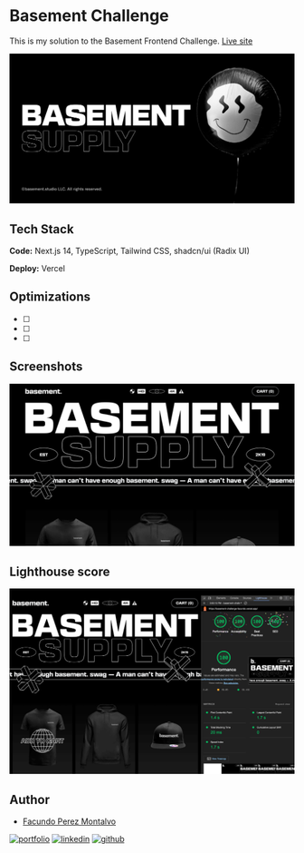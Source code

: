 # Basement Challenge

This is my solution to the Basement Frontend Challenge. [Live site](http://basement-challenge.vercel.app)

![og](./src/app/opengraph-image.png)

## Tech Stack

**Code:** Next.js 14, TypeScript, Tailwind CSS, shadcn/ui (Radix UI)

**Deploy:** Vercel

## Optimizations

- [ ]
- [ ]
- [ ]

## Screenshots

![App Screenshot](./public/screenshot.png)

## Lighthouse score

![Lighthouse score](./public/lighthouse.png)

## Author

- [Facundo Perez Montalvo](https://facuperezm.vercel.app)

[![portfolio](https://img.shields.io/badge/my_portfolio-000?style=for-the-badge&logo=ko-fi&logoColor=white)](https://facuperezm.vercel.app/)
[![linkedin](https://img.shields.io/badge/linkedin-0A66C2?style=for-the-badge&logo=linkedin&logoColor=white)](https://www.linkedin.com/in/facuperezm/)
[![github](https://img.shields.io/badge/github-555?style=for-the-badge&logo=github&logoColor=white)](https://github.com/facuperezm)
